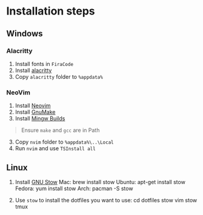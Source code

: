 # Installation steps

## Windows

### Alacritty

1. Install fonts in `FiraCode`
2. Install [alacritty](https://alacritty.org)
3. Copy `alacritty` folder to `%appdata%`

### NeoVim

1. Install [Neovim](https://neovim.io/)
2. Install [GnuMake](https://gnuwin32.sourceforge.net/packages/make.htm)
3. Install [Mingw Builds](https://github.com/niXman/mingw-builds-binaries/releases)
> Ensure `make` and `gcc` are in Path
3. Copy `nvim` folder to `%appdata%\..\Local`
4. Run `nvim` and use `TSInstall all`

## Linux

1. Install [GNU Stow](https://www.gnu.org/software/stow/)
  Mac:      brew install stow
  Ubuntu:   apt-get install stow
  Fedora:   yum install stow
  Arch:     pacman -S stow

2. Use `stow` to install the dotfiles you want to use:
  cd dotfiles
  stow vim
  stow tmux
 
